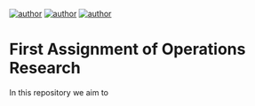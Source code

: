 [![author](https://img.shields.io/badge/author-ItamarRocha-black.svg)](https://github.com/ItamarRocha) 
[![author](https://img.shields.io/badge/author-joallace-black.svg)](https://github.com/joallace) 
[![author](https://img.shields.io/badge/author-jpvt-black.svg)](https://github.com/jpvt) 

# First Assignment of Operations Research

In this repository we aim to 
